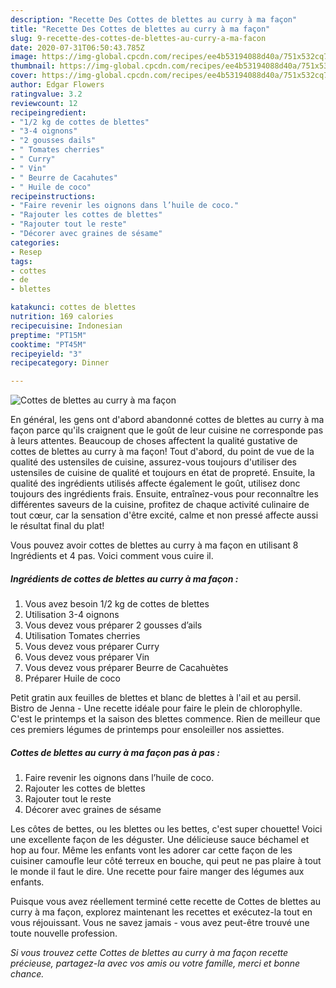 ```yaml
---
description: "Recette Des Cottes de blettes au curry à ma façon"
title: "Recette Des Cottes de blettes au curry à ma façon"
slug: 9-recette-des-cottes-de-blettes-au-curry-a-ma-facon
date: 2020-07-31T06:50:43.785Z
image: https://img-global.cpcdn.com/recipes/ee4b53194088d40a/751x532cq70/cottes-de-blettes-au-curry-a-ma-facon-photo-principale-de-la-recette.jpg
thumbnail: https://img-global.cpcdn.com/recipes/ee4b53194088d40a/751x532cq70/cottes-de-blettes-au-curry-a-ma-facon-photo-principale-de-la-recette.jpg
cover: https://img-global.cpcdn.com/recipes/ee4b53194088d40a/751x532cq70/cottes-de-blettes-au-curry-a-ma-facon-photo-principale-de-la-recette.jpg
author: Edgar Flowers
ratingvalue: 3.2
reviewcount: 12
recipeingredient:
- "1/2 kg de cottes de blettes"
- "3-4 oignons"
- "2 gousses dails"
- " Tomates cherries"
- " Curry"
- " Vin"
- " Beurre de Cacahutes"
- " Huile de coco"
recipeinstructions:
- "Faire revenir les oignons dans l’huile de coco."
- "Rajouter les cottes de blettes"
- "Rajouter tout le reste"
- "Décorer avec graines de sésame"
categories:
- Resep
tags:
- cottes
- de
- blettes

katakunci: cottes de blettes 
nutrition: 169 calories
recipecuisine: Indonesian
preptime: "PT15M"
cooktime: "PT45M"
recipeyield: "3"
recipecategory: Dinner

---
```



![Cottes de blettes au curry à ma façon](https://img-global.cpcdn.com/recipes/ee4b53194088d40a/751x532cq70/cottes-de-blettes-au-curry-a-ma-facon-photo-principale-de-la-recette.jpg)

En général, les gens ont d'abord abandonné cottes de blettes au curry à ma façon parce qu'ils craignent que le goût de leur cuisine ne corresponde pas à leurs attentes. Beaucoup de choses affectent la qualité gustative de cottes de blettes au curry à ma façon! Tout d'abord, du point de vue de la qualité des ustensiles de cuisine, assurez-vous toujours d'utiliser des ustensiles de cuisine de qualité et toujours en état de propreté. Ensuite, la qualité des ingrédients utilisés affecte également le goût, utilisez donc toujours des ingrédients frais. Ensuite, entraînez-vous pour reconnaître les différentes saveurs de la cuisine, profitez de chaque activité culinaire de tout cœur, car la sensation d'être excité, calme et non pressé affecte aussi le résultat final du plat!

<!--inarticleads1-->

Vous pouvez avoir cottes de blettes au curry à ma façon en utilisant 8 Ingrédients et 4 pas. Voici comment vous cuire il.

##### Ingrédients de cottes de blettes au curry à ma façon :

1. Vous avez besoin 1/2 kg de cottes de blettes
1. Utilisation 3-4 oignons
1. Vous devez vous préparer 2 gousses d’ails
1. Utilisation  Tomates cherries
1. Vous devez vous préparer  Curry
1. Vous devez vous préparer  Vin
1. Vous devez vous préparer  Beurre de Cacahuètes
1. Préparer  Huile de coco


Petit gratin aux feuilles de blettes et blanc de blettes à l&#39;ail et au persil. Bistro de Jenna - Une recette idéale pour faire le plein de chlorophylle. C&#39;est le printemps et la saison des blettes commence. Rien de meilleur que ces premiers légumes de printemps pour ensoleiller nos assiettes. 

<!--inarticleads2-->

##### Cottes de blettes au curry à ma façon pas à pas :

1. Faire revenir les oignons dans l’huile de coco.
1. Rajouter les cottes de blettes
1. Rajouter tout le reste
1. Décorer avec graines de sésame


Les côtes de bettes, ou les blettes ou les bettes, c&#39;est super chouette! Voici une excellente façon de les déguster. Une délicieuse sauce béchamel et hop au four. Même les enfants vont les adorer car cette façon de les cuisiner camoufle leur côté terreux en bouche, qui peut ne pas plaire à tout le monde il faut le dire. Une recette pour faire manger des légumes aux enfants. 

<!--inarticleads1-->

<p>
Puisque vous avez réellement terminé cette recette de Cottes de blettes au curry à ma façon, explorez maintenant les recettes et exécutez-la tout en vous réjouissant. Vous ne savez jamais - vous avez peut-être trouvé une toute nouvelle profession.
</p>

<p>
<i>Si vous trouvez cette Cottes de blettes au curry à ma façon recette précieuse, partagez-la avec vos amis ou votre famille, merci et bonne chance.</i>
</p>
